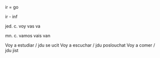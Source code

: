 ir = go

ir - inf

jed. c.
voy
vas
va

mn. c.
vamos
vais
van

Voy a estudiar / jdu se ucit
Voy a escuchar / jdu poslouchat
Voy a comer / jdu jist